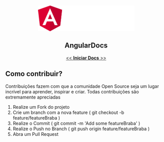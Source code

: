 <p align="center">
    <img src="./img/logoAngular.png" height="80" width="300">
</p>

<p align="center">
    <h2 align="center">AngularDocs</h2>
</p>

<p align="center">
    <a href="docs/01-introducao/sobre-o-neovim.md"><< <strong>Iniciar Docs</strong> >></a>
</p>


## Como contribuir?

Contribuições fazem com que a comunidade Open Source seja um lugar incrível para aprender, inspirar e criar. Todas contribuições são extremamente apreciadas

1. Realize um Fork do projeto
2. Crie um branch com a nova feature ( git checkout -b feature/featureBraba )
3. Realize o Commit ( git commit -m 'Add some featureBraba' )
4. Realize o Push no Branch ( git push origin feature/featureBraba )
5. Abra um Pull Request
